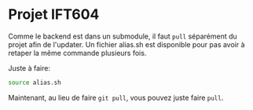 # Projet IFT604

Comme le backend est dans un submodule, il faut `pull` séparément du projet afin
de l'updater. Un fichier alias.sh est disponible pour pas avoir à retaper la
même commande plusieurs fois.

Juste à faire:

```bash
source alias.sh
```

Maintenant, au lieu de faire `git pull`, vous pouvez juste faire `pull`.
